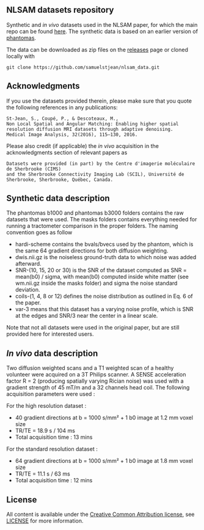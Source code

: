 NLSAM datasets repository
-----------------

Synthetic and *in vivo* datasets used in the NLSAM paper, for which the main repo can be found [here](https://github.com/samuelstjean/nlsam/).
The synthetic data is based on an earlier version of [phantomas](https://github.com/ecaruyer/phantomas).

The data can be downloaded as zip files on the [releases](https://github.com/samuelstjean/nlsam_data/releases) page or cloned locally with
~~~
git clone https://github.com/samuelstjean/nlsam_data.git
~~~

Acknowledgments
-----------------

If you use the datasets provided therein, please make sure that you quote the following references in any publications:

~~~
St-Jean, S., Coupé, P., & Descoteaux, M.,
Non Local Spatial and Angular Matching: Enabling higher spatial resolution diffusion MRI datasets through adaptive denoising.
Medical Image Analysis, 32(2016), 115–130, 2016.
~~~

Please also credit (if applicable) the *in vivo* acquisition in the acknowledgments section of relevant papers as
~~~
Datasets were provided (in part) by the Centre d'imagerie moléculaire de Sherbrooke (CIMS)
and the Sherbrooke Connectivity Imaging Lab (SCIL), Université de Sherbrooke, Sherbrooke, Québec, Canada.
~~~

Synthetic data description
-----------------

The phantomas b1000 and phantomas b3000 folders contains the raw datasets that were used.
The masks folders contains everything needed for running a tractometer comparison in the proper folders.
The naming convention goes as follow

- hardi-scheme contains the bvals/bvecs used by the phantom, which is the same 64 gradient directions for both diffusion weighting.
- dwis.nii.gz is the noiseless ground-truth data to which noise was added afterward.
- SNR-(10, 15, 20 or 30) is the SNR of the dataset computed as SNR = mean(b0) / sigma,
    with mean(b0) computed inside white matter (see wm.nii.gz inside the masks folder) and sigma the noise standard deviation.
- coils-(1, 4, 8 or 12) defines the noise distribution as outlined in Eq. 6 of the paper.
- var-3 means that this dataset has a varying noise profile, which is SNR at the edges and SNR/3 near the center in a linear scale.

Note that not all datasets were used in the original paper, but are still provided here for interested users.

*In vivo* data description
-----------------

Two diffusion weighted scans and a T1 weighted scan of a healthy volunteer were acquired on a 3T Philips scanner.
A SENSE acceleration factor R = 2 (producing spatially varying Rician noise)
was used with a gradient strength of 45 mT/m and a 32 channels head coil. The following acquisition parameters were used :

For the high resolution dataset :

- 40 gradient directions at b = 1000 s/mm² + 1 b0 image at 1.2 mm voxel size
- TR/TE = 18.9 s / 104 ms
- Total acquisition time : 13 mins

For the standard resolution dataset :

- 64 gradient directions at b = 1000 s/mm² + 1 b0 image at 1.8 mm voxel size
- TR/TE = 11.1 s / 63 ms
- Total acquisition time : 12 mins

License
-----------------

All content is available under the [Creative Common Attribution license](https://creativecommons.org/licenses/by/4.0/), see [LICENSE](LICENSE) for more information.
